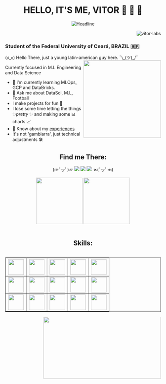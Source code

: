 <!-- Portfolio Presentation -->
<div align=center>
<h1 align="center">HELLO, IT'S ME, VITOR 👋 👋 👋</h1>
  <img src="https://readme-typing-svg.herokuapp.com?color=%236FDA44&size=32&center=true&vCenter=true&width=600&height=50&lines=Machine+Learning;Data+Engineer;Data+Scientist;Problem+Solver;" alt="Headline"/>
</div>
<p align="right"> <img src="https://komarev.com/ghpvc/?username=vitor-labs&label=Profile%20views&color=0e75b6&style=flat" alt="vitor-labs" /> </p>
<h3> Student of the Federal University of Ceará, BRAZIL 🇧🇷 </h3>
(ಠ_ಠ) Hello There, just a young latin-american guy here. ¯\_(ツ)_/¯
<img src="https://github.com/TheDudeThatCode/TheDudeThatCode/blob/master/Assets/Developer.gif" align="right" width="250">

Currently focused in M.L Engineering and Data Science
- 🌱 I’m currently learning MLOps, GCP and DataBricks.
- 💬 Ask me about DataSci, M.L, Football
- I make projects for fun 👀
- I lose some time letting the things ✨*pretty* ✨ and making some 📊 charts 📈
- 📄 Know about my <a href="https://docs.google.com/document/d/1wrUB81GhXZv-RPv8QdIupv79s5oTY2sKYvEZY221ax0/edit?usp=sharing">experiences</a>
- It's not 'gambiarra', just technical adjustments 🛠

<!-- Portfolio Contact Grid -->
<div>
  <div align="center">
    <h2><strong>Find me There:</strong></h2>
    (☞ﾟヮﾟ)☞ 
    <a href="https://www.instagram.com/u.vito.duarte/" target="_blank"><img src="https://img.shields.io/badge/-Instagram-%23E4405F?style=for-the-badge&logo=instagram&logoColor=white" target="_blank"></a>
    <a href="mailto:v02hx10@gmail.com"><img src="https://img.shields.io/badge/-Gmail-%23333?style=for-the-badge&logo=gmail&logoColor=white" target="_blank"></a>
    <a href="https://www.linkedin.com/in/uvitohugo"><img src="https://img.shields.io/badge/-LinkedIn-%230077B5?style=for-the-badge&logo=linkedin&logoColor=white" target="_blank"></a>
    ☜(ﾟヮﾟ☜)
  </div>
  <br/>
  <div align="center">
      <img height="150em" src="https://github-readme-streak-stats.herokuapp.com/?user=Vitor-labs&layout=compact&langs_count=7&theme=tokyonight" />
      <img height="150em" src="https://github-readme-stats.vercel.app/api?username=Vitor-labs&show_icons=true&theme=tokyonight&include_all_commits=true&count_private=true" />
  </div>
  <br/>
</div>

<!-- Skills Grid -->
<h2 align="center"><strong>Skills:</strong></h2>
<table align="left" border="1">
  <tr>
    <th><img width="50" height="50" src="https://cdn.jsdelivr.net/gh/devicons/devicon/icons/amazonwebservices/amazonwebservices-original.svg"/></th>
    <th><img width="50" height="50" src="https://cdn.jsdelivr.net/gh/devicons/devicon/icons/docker/docker-original.svg" /></th>
    <th><img width="50" height="50" src="https://cdn.jsdelivr.net/gh/devicons/devicon/icons/git/git-original.svg" /></th>
    <th><img width="50" height="50" src="https://cdn.jsdelivr.net/gh/devicons/devicon/icons/pytorch/pytorch-original.svg" /></th>
    <th><img width="50" height="50" src="https://cdn.jsdelivr.net/gh/devicons/devicon/icons/django/django-plain.svg" /></th>    
  </tr>
  <tr>
    <td><img width="50" height="50" src="https://cdn.jsdelivr.net/gh/devicons/devicon/icons/fastapi/fastapi-original.svg" /></td>
    <td><img width="50" height="50" src="https://cdn.jsdelivr.net/gh/devicons/devicon/icons/pytest/pytest-original.svg" /></td>
    <td><img width="50" height="50" src="https://cdn.jsdelivr.net/gh/devicons/devicon/icons/apachekafka/apachekafka-original.svg" /></td>
    <td><img width="50" height="50" src="https://cdn.jsdelivr.net/gh/devicons/devicon/icons/postgresql/postgresql-plain.svg" /></td>
    <td><img width="50" height="50" src="https://cdn.jsdelivr.net/gh/devicons/devicon/icons/sqlite/sqlite-original.svg" /></td>
  </tr>
  <tr>
    <td><img width="50" height="50" src="https://cdn.jsdelivr.net/gh/devicons/devicon/icons/mysql/mysql-original.svg" /></td>
    <td><img width="50" height="50" src="https://cdn.jsdelivr.net/gh/devicons/devicon/icons/googlecloud/googlecloud-original.svg" /></td>
    <td><img width="50" height="50" src="https://cdn.jsdelivr.net/gh/devicons/devicon/icons/tensorflow/tensorflow-original.svg" /></td>
    <td><img width="50" height="50" src="https://cdn.jsdelivr.net/gh/devicons/devicon/icons/numpy/numpy-original.svg"/></td>
    <td><img width="50" height="50" src="https://cdn.jsdelivr.net/gh/devicons/devicon/icons/pandas/pandas-original.svg" /></td>
  </tr>
</table>

<img align="right" width="380" height="200" src="https://github-readme-stats.vercel.app/api/top-langs/?username=Vitor-labs&layout=compact&langs_count=6&theme=tokyonight"/>
